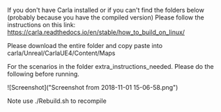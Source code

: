 If you don't have Carla installed or if you can't find the folders below (probably because you have the compiled version)
Please follow the instructions on this link:
https://carla.readthedocs.io/en/stable/how_to_build_on_linux/


Please download the entire folder and copy paste into carla/Unreal/CarlaUE4/Content/Maps



For the scenarios in the folder extra_instructions_needed. Please do the following before running.

![Screenshot]("Screenshot from 2018-11-01 15-06-58.png")


Note use ./Rebuild.sh to recompile
